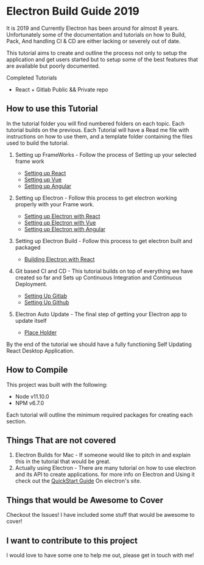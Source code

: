 # Electron Build Guide 2019

It is 2019 and Currently Electron has been around for almost 8 years. Unfortunately some of the documentation and tutorials on how to Build, Pack, And handling CI & CD are either lacking or severely out of date.

This tutorial aims to create and outline the process not only to setup the application and get users started but to setup some of the best features that are available but poorly documented.

Completed Tutorials

- React + Gitlab Public && Private repo


## How to use this Tutorial

In the tutorial folder you will find numbered folders on each topic. Each tutorial builds on the previous. Each Tutorial will have a Read me file with instructions on how to use them, and a template folder containing the files used to build the tutorial.

1. Setting up FrameWorks - Follow the process of Setting up your selected frame work

    - [Setting up React](https://github.com/StevenDixonDev/Electron-Build-Guide/tree/master/Tutorials/%231A_SettingUpReact)
    - [Setting up Vue](https://github.com/StevenDixonDev/Electron-Build-Guide/tree/master/Tutorials/%231B_SettingUpVue)
    - [Setting up Angular](https://github.com/StevenDixonDev/Electron-Build-Guide/tree/master/Tutorials/%231C_setttingUpAngular)

2. Setting up Electron - Follow this process to get electron working properly with your Frame work.

    - [Setting up Electron with React](https://github.com/StevenDixonDev/Electron-Build-Guide/tree/master/Tutorials/%232A_SettingUpElectronReact)
    - [Setting up Electron with Vue](https://github.com/StevenDixonDev/Electron-Build-Guide/tree/master/Tutorials/%232B_SettingUpElectronVue)  
    - [Setting up Electron with Angular]()

3. Setting up Electron Build - Follow this process to get electron built and packaged

    - [Building Electron with React](https://github.com/StevenDixonDev/Electron-Build-Guide/tree/master/Tutorials/%233A_SettingUpElectronReactBuild)    

4. Git based CI and CD  - This tutorial builds on top of everything we have created so far and Sets up Continuous Integration and Continuous Deployment.

    - [Setting Up Gitlab ](https://github.com/StevenDixonDev/Electron-Build-Guide/tree/master/Tutorials/%234A_SettingUpGitlab)
    - [Setting Up Github](https://github.com/StevenDixonDev/Electron-Build-Guide/tree/master/Tutorials/%234B_SettingUpGithub)

5. Electron Auto Update - The final step of getting your Electron app to update itself
    - [Place Holder]()

By the end of the tutorial we should have a fully functioning Self Updating React Desktop Application.

## How to Compile

This project was built with the following:

- Node v11.10.0
- NPM v6.7.0

Each tutorial will outline the minimum required packages for creating each section.

## Things That are not covered

1. Electron Builds for Mac - If someone would like to pitch in and explain this in the tutorial that would be great.
2. Actually using Electron - There are many tutorial on how to use electron and its API to create applications. for more info on Electron and Using it check out the [QuickStart Guide](https://electronjs.org/docs/tutorial/quick-start) On electron's site.

## Things that would be Awesome to Cover

Checkout the Issues! I have included some stuff that would be awesome to cover!

## I want to contribute to this project

I would love to have some one to help me out, please get in touch with me!
